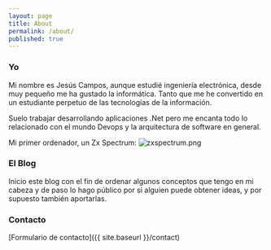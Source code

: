 ```yaml
---
layout: page
title: About
permalink: /about/
published: true
---
```


### Yo

Mi nombre es Jesús Campos, aunque estudié ingeniería electrónica, desde muy pequeño me ha gustado la informática. Tanto que me he convertido en un estudiante perpetuo de las tecnologías de la información.

Suelo trabajar desarrollando aplicaciones .Net pero me encanta todo lo relacionado con el mundo Devops y la arquitectura de software en general.

Mi primer ordenador, un Zx Spectrum:
![zxspectrum.png]({{site.baseurl}}/images/zxspectrum.png)

### El Blog

Inicio este blog con el fin de ordenar algunos conceptos que tengo en mi cabeza y de paso lo hago público por si alguien puede obtener ideas, y por supuesto también aportarlas.

### Contacto

[Formulario de contacto]({{ site.baseurl }}/contact)
